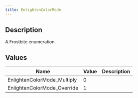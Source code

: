```yaml
---
title: EnlightenColorMode
---
```

## Description

A Frostbite enumeration.

## Values

| Name                         | Value | Description |
| ---------------------------- | ----- | ----------- |
| EnlightenColorMode\_Multiply | 0     |             |
| EnlightenColorMode\_Override | 1     |             |
